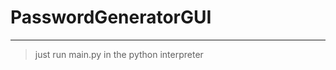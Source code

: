 # PasswordGeneratorGUI
____________________________________

> just run main.py in the python interpreter

